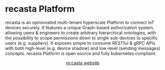 # recasta Platform

recasta is an opinionated multi-tenant hyperscale Platform to connect IoT devices securely. It features a unique Graph-based authorization system, allowing users & engineers to create arbitrary hierarchical ontologies, with the possibility to scope permissions down to single sub-devices to specific users (e.g. suppliers). It exposes simple to consume RESTful & gRPC APIs with both high-level (e.g. device shadow) and low-level (sending messages) concepts. recasta Platform is open source and fully kubernetes compliant.

<p align="center"><a href="https://www.recasta.cloud/">re:casta website</a></p>
